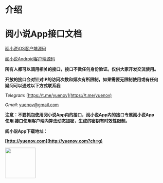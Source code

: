# 介绍

# 阅小说App接口文档

[阅小说iOS客户端源码](https://github.com/yuenov/reader-ios)

[阅小说Android客户端源码](https://github.com/yuenov/reader-android)

**所有人都可以调用相关的接口，接口不做任何身份验证。仅供大家开发交流使用。**

**开放的接口会对针对IP的访问次数和频次有所限制，如果需要无限制使用或有任何疑问可以通过以下方式联系我**

*Telegram*: [https://t.me/yuenov](https://t.me/yuenov)

*Gmail*: <yuenov@gmail.com>

**注意：不要抓包使用阅小说App内的接口，阅小说App内的接口专属阅小说App使用
接口使用客户端内算法动态加密，生成的密钥有时效性限制。**

**阅小说App下载地址：**

 **[http://yuenov.com](http://yuenov.com?ch=g)**

 <img src="img/qrcode.png" width = "100" height = "100" alt="" align=center />
